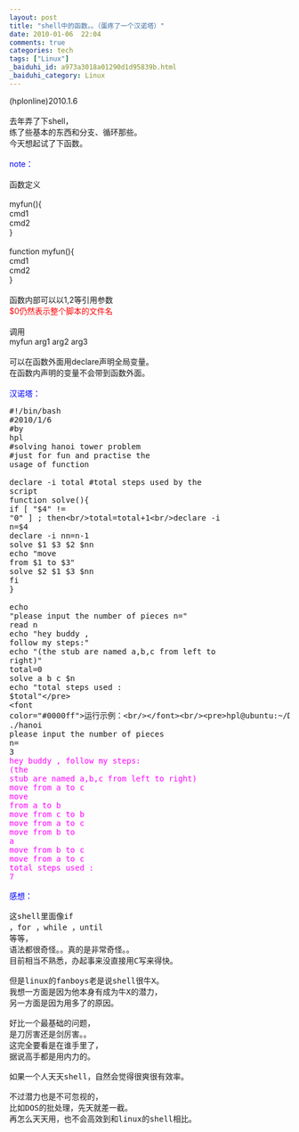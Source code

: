 ```yaml
---
layout: post
title: "shell中的函数。。（蛋疼了一个汉诺塔）"
date: 2010-01-06  22:04
comments: true
categories: tech
tags: ["Linux"]
_baiduhi_id: a973a3018a01290d1d95839b.html
_baiduhi_category: Linux
---
```


(hplonline)2010.1.6<br/><br/>
去年弄了下shell，<br/>
练了些基本的东西和分支、循环那些。<br/>
今天想起试了下函数。<br/><br/><font color="#0000ff">note：</font><br/><br/>
函数定义 <br/><br/>
myfun(){<br/>
cmd1<br/>
cmd2<br/>
}<br/><br/>
function myfun(){<br/>
cmd1<br/>
cmd2<br/>
}<br/><br/>
函数内部可以以$1,$2等引用参数<br/><font color="#ff0000">$0仍然表示整个脚本的文件名</font><br/><br/>
调用<br/>
myfun arg1 arg2 arg3<br/><br/>
可以在函数外面用declare声明全局变量。<br/>
在函数内声明的变量不会带到函数外面。<br/><br/><font color="#0000ff">汉诺塔：</font><br/><pre>#!/bin/bash<br/>#2010/1/6<br/>#by hpl<br/>#solving hanoi tower problem <br/>#just for fun and practise the usage of function <br/><br/>declare -i total #total steps used by the script<br/>function solve(){<br/>if [ "$4" != "0" ] ; then<br/>total=total+1<br/>declare -i n=$4<br/>declare -i nn=n-1<br/>solve $1 $3 $2 $nn <br/>echo "move from $1 to $3"<br/>solve $2 $1 $3 $nn <br/>fi<br/>}<br/><br/>echo "please input the number of pieces n="<br/>read n <br/>echo "hey buddy , follow my steps:"<br/>echo "(the stub are named a,b,c from left to right)"<br/>total=0<br/>solve a b c $n<br/>echo "total steps used : $total"</pre>
<font color="#0000ff">运行示例：<br/></font><br/><pre>hpl@ubuntu:~/Desktop/myscripts$ ./hanoi<br/>please input the number of pieces n=<br/>3<br/><font color="#ff00ff">hey buddy , follow my steps:<br/>(the stub are named a,b,c from left to right)<br/>move from a to c<br/>move from a to b<br/>move from c to b<br/>move from a to c<br/>move from b to a<br/>move from b to c<br/>move from a to c<br/>total steps used : 7</font><br/><font color="#0000ff"><br/>感想：</font><br/><br/>这shell里面像if ，for ，while ，until 等等，<br/>语法都很奇怪。。真的是非常奇怪。。<br/>目前相当不熟悉，办起事来没直接用C写来得快。<br/><br/>但是linux的fanboys老是说shell很牛X。<br/>我想一方面是因为他本身有成为牛X的潜力，<br/>另一方面是因为用多了的原因。<br/><br/>好比一个最基础的问题，<br/>是刀厉害还是剑厉害。。<br/>这完全要看是在谁手里了，<br/>据说高手都是用内力的。<br/><br/>如果一个人天天shell，自然会觉得很爽很有效率。<br/><br/>不过潜力也是不可忽视的，<br/>比如DOS的批处理，先天就差一截。<br/>再怎么天天用，也不会高效到和linux的shell相比。</pre>

